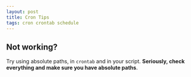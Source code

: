 ```yaml
---
layout: post
title: Cron Tips
tags: cron crontab schedule
---
```


## Not working?

Try using absolute paths, in `crontab` and in your script. **Seriously, check everything and make sure you have absolute paths**.
